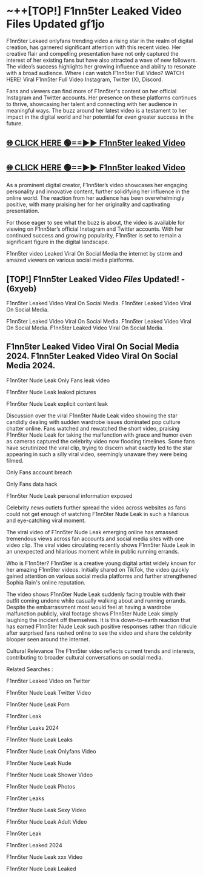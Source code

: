 # ~++[TOP!] F1nn5ter Leaked Video Files Updated gf1jo

 F1nn5ter Lekaed onlyfans trending video a rising star in the realm of digital creation, has garnered significant attention with this recent video. Her creative flair and compelling presentation have not only captured the interest of her existing fans but have also attracted a wave of new followers. The video’s success highlights her growing influence and ability to resonate with a broad audience.
Where i can watch  F1nn5ter Full Video? WATCH HERE! Viral  F1nn5ter Full Video Instagram, Twitter (X), Discord.


Fans and viewers can find more of  F1nn5ter's content on her official Instagram and Twitter accounts. Her presence on these platforms continues to thrive, showcasing her talent and connecting with her audience in meaningful ways. The buzz around her latest video is a testament to her impact in the digital world and her potential for even greater success in the future.


## [🌐 CLICK HERE 🟢==►►  F1nn5ter leaked Video ](https://onlyclips.site?title=F1nn5ter&ref=git)

## [🌐 CLICK HERE 🟢==►►  F1nn5ter leaked Video ](https://onlyclips.site?title=F1nn5ter&ref=git)


As a prominent digital creator,  F1nn5ter’s video showcases her engaging personality and innovative content, further solidifying her influence in the online world. The reaction from her audience has been overwhelmingly positive, with many praising her for her originality and captivating presentation.

For those eager to see what the buzz is about, the video is available for viewing on  F1nn5ter’s official Instagram and Twitter accounts. With her continued success and growing popularity,  F1nn5ter is set to remain a significant figure in the digital landscape.


  F1nn5ter video Leaked Viral On Social Media the internet by storm and amazed viewers on various social media platforms.


## [TOP!]  F1nn5ter Leaked Video *Files* Updated! - (6xyeb) 

 F1nn5ter Leaked Video Viral On Social Media. F1nn5ter Leaked Video Viral On Social Media.

 F1nn5ter Leaked Video Viral On Social Media. F1nn5ter Leaked Video Viral On Social Media. F1nn5ter Leaked Video Viral On Social Media.


##  F1nn5ter Leaked Video Viral On Social Media 2024. F1nn5ter Leaked Video Viral On Social Media 2024.
 F1nn5ter Nude Leak Only Fans leak video

 F1nn5ter Nude Leak leaked pictures

 F1nn5ter Nude Leak explicit content leak

Discussion over the viral  F1nn5ter Nude Leak video showing the star candidly dealing with sudden wardrobe issues dominated pop culture chatter online. Fans watched and rewatched the short video, praising  F1nn5ter Nude Leak for taking the malfunction with grace and humor even as cameras captured the celebrity video now flooding timelines. Some fans have scrutinized the viral clip, trying to discern what exactly led to the star appearing in such a silly viral video, seemingly unaware they were being filmed.


Only Fans account breach

Only Fans data hack

 F1nn5ter Nude Leak personal information exposed

Celebrity news outlets further spread the video across websites as fans could not get enough of watching  F1nn5ter Nude Leak in such a hilarious and eye-catching viral moment.


The viral video of  F1nn5ter Nude Leak emerging online has amassed tremendous views across fan accounts and social media sites with one video clip. The viral video circulating recently shows  F1nn5ter Nude Leak in an unexpected and hilarious moment while in public running errands.


Who is  F1nn5ter?  F1nn5ter is a creative young digital artist widely known for her amazing  F1nn5ter videos. Initially shared on TikTok, the video quickly gained attention on various social media platforms and further strengthened Sophia Rain's online reputation.

The video shows  F1nn5ter Nude Leak suddenly facing trouble with their outfit coming undone while casually walking about and running errands. Despite the embarrassment most would feel at having a wardrobe malfunction publicly, viral footage shows  F1nn5ter Nude Leak simply laughing the incident off themselves. It is this down-to-earth reaction that has earned  F1nn5ter Nude Leak such positive responses rather than ridicule after surprised fans rushed online to see the video and share the celebrity blooper seen around the internet.

Cultural Relevance The  F1nn5ter video reflects current trends and interests, contributing to broader cultural conversations on social media.

Related Searches :

 F1nn5ter Leaked Video on Twitter

 F1nn5ter Nude Leak Twitter Video

 F1nn5ter Nude Leak Porn

 F1nn5ter Leak 

 F1nn5ter Leaks 2024

 F1nn5ter Nude Leak Leaks

 F1nn5ter Nude Leak Onlyfans Video

 F1nn5ter Nude Leak Nude

 F1nn5ter Nude Leak Shower Video

 F1nn5ter Nude Leak Photos

 F1nn5ter Leaks

 F1nn5ter Nude Leak Sexy Video

 F1nn5ter Nude Leak Adult Video

 F1nn5ter Leak

 F1nn5ter Leaked 2024

 F1nn5ter Nude Leak xxx Video

 F1nn5ter Nude Leak Leaked